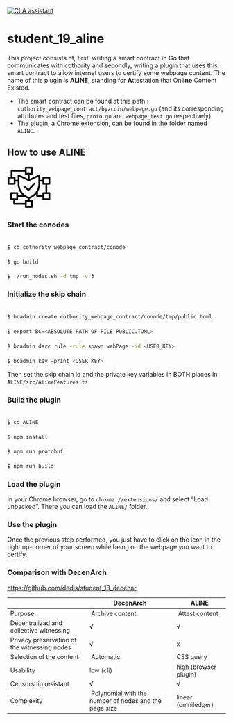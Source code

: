 <a href="https://cla-assistant.io/dedis/student_19_aline"><img src="https://cla-assistant.io/readme/badge/dedis/student_19_aline" alt="CLA assistant" /></a>

# student_19_aline

This project consists of, first, writing a smart contract in Go that communicates with cothority and secondly, writing a plugin that uses this smart contract to allow internet users to certify some webpage content. The name of this plugin is
**ALINE**, standing for **A**ttestation that On**line** Content Existed.

- The smart contract can be found at this path : `cothority_webpage_contract/byzcoin/webpage.go` (and its corresponding attributes and test files, `proto.go` and `webpage_test.go` respectively)
- The plugin, a Chrome extension, can be found in the folder named `ALINE`.

## How to use ALINE

<img src="./ALINE/icon.png" alt="drawing" width="100"/>

### Start the conodes

```bash

$ cd cothority_webpage_contract/conode

$ go build

$ ./run_nodes.sh -d tmp -v 3

```

### Initialize the skip chain

```bash

$ bcadmin create cothority_webpage_contract/conode/tmp/public.toml

$ export BC=<ABSOLUTE PATH OF FILE PUBLIC.TOML>

$ bcadmin darc rule -rule spawn:webPage -id <USER_KEY>

$ bcadmin key —print <USER_KEY>

```

Then set the skip chain id and the private key variables in BOTH places in `ALINE/src/AlineFeatures.ts`

### Build the plugin

```bash

$ cd ALINE

$ npm install

$ npm run protobuf

$ npm run build

```

### Load the plugin

In your Chrome browser, go to `chrome://extensions/` and select “Load unpacked”. There you can load the `ALINE/` folder.

### Use the plugin

Once the previous step performed, you just have to click on the icon in the right up-corner of your screen while being on the webpage you want to certify.

### Comparison with DecenArch

https://github.com/dedis/student_18_decenar

||DecenArch|ALINE|
|----------|------------|-----------|
| Purpose | Archive content | Attest content |
| Decentralizad and collective witnessing | √ | √ |
| Privacy preservation of the witnessing nodes | √ | x |
| Selection of the content | Automatic | CSS query |
| Usability | low (cli) | high (browser plugin) |
| Censorship resistant | √ | √ |
| Complexity | Polynomial with the number of nodes and the page size | linear (omniledger) |
